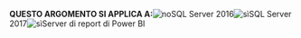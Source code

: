 **QUESTO ARGOMENTO SI APPLICA A:**![no](media/no.png)SQL Server 2016![sì](media/yes.png)SQL Server 2017![sì](media/yes.png)Server di report di Power BI
